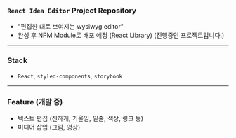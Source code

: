 ### `React Idea Editor` Project Repository 
  - "편집한 대로 보여지는 wysiwyg editor"
  - 완성 후 NPM Module로 배포 예정 (React Library) (진행중인 프로젝트입니다.)

---

### Stack
  - `React`, `styled-components`, `storybook`

---

### Feature (개발 중)
  - 텍스트 편집 (진하게, 기울임, 밑줄, 색상, 링크 등)
  - 미디어 삽입 (그림, 영상)

